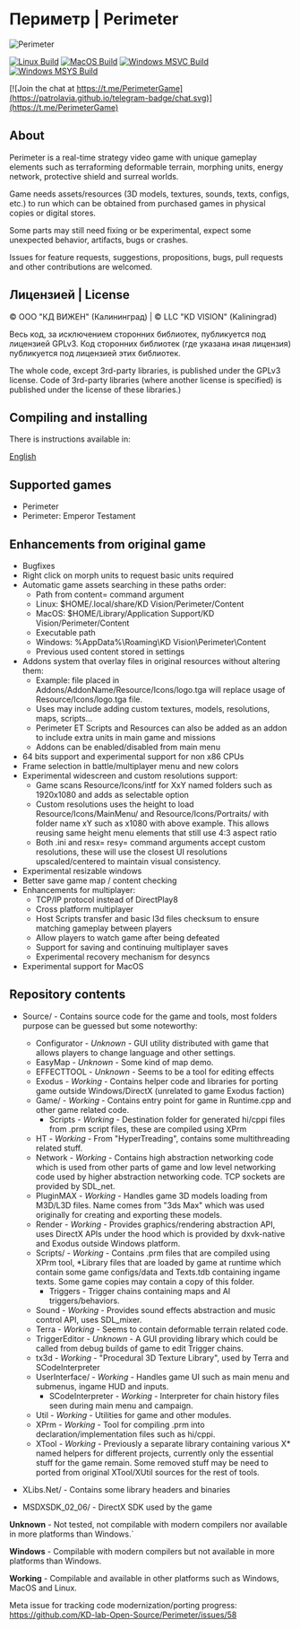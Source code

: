 # Периметр | Perimeter

![Perimeter](https://cdn.akamai.steamstatic.com/steam/apps/289440/header.jpg)

[![Linux Build](https://github.com/KD-lab-Open-Source/Perimeter/actions/workflows/linux_build.yml/badge.svg)](https://github.com/KD-lab-Open-Source/Perimeter/actions/workflows/linux_build.yml)
[![MacOS Build](https://github.com/KD-lab-Open-Source/Perimeter/actions/workflows/macos_build.yml/badge.svg)](https://github.com/KD-lab-Open-Source/Perimeter/actions/workflows/macos_build.yml)
[![Windows MSVC Build](https://github.com/KD-lab-Open-Source/Perimeter/actions/workflows/windows_msvc_build.yml/badge.svg)](https://github.com/KD-lab-Open-Source/Perimeter/actions/workflows/windows_msvc_build.yml)
[![Windows MSYS Build](https://github.com/KD-lab-Open-Source/Perimeter/actions/workflows/windows_msys_build.yml/badge.svg)](https://github.com/KD-lab-Open-Source/Perimeter/actions/workflows/windows_msys_build.yml)

[![Join the chat at https://t.me/PerimeterGame](https://patrolavia.github.io/telegram-badge/chat.svg)](https://t.me/PerimeterGame)

## About

Perimeter is a real-time strategy video game with unique gameplay elements such as terraforming deformable terrain,
morphing units, energy network, protective shield and surreal worlds.

Game needs assets/resources (3D models, textures, sounds, texts, configs, etc.) to run which can be obtained from
purchased games in physical copies or digital stores.

Some parts may still need fixing or be experimental, expect some unexpected behavior, artifacts, bugs or crashes.

Issues for feature requests, suggestions, propositions, bugs, pull requests and other contributions are welcomed.

## Лицензией | License

© ООО "КД ВИЖЕН" (Калининград) | © LLC "KD VISION" (Kaliningrad)

Весь код, за исключением сторонних библиотек, публикуется под лицензией GPLv3.
Код сторонних библиотек (где указана иная лицензия) публикуется под лицензией этих библиотек.

The whole code, except 3rd-party libraries, is published under the GPLv3 license.
Code of 3rd-party libraries (where another license is specified) is published under the license of these libraries.)

## Compiling and installing

There is instructions available in:

[English](INSTALL.eng.md)

## Supported games

- Perimeter
- Perimeter: Emperor Testament

## Enhancements from original game

- Bugfixes
- Right click on morph units to request basic units required
- Automatic game assets searching in these paths order:
  - Path from content= command argument
  - Linux: $HOME/.local/share/KD Vision/Perimeter/Content
  - MacOS: $HOME/Library/Application Support/KD Vision/Perimeter/Content
  - Executable path
  - Windows: %AppData%\\Roaming\\KD Vision\\Perimeter\\Content
  - Previous used content stored in settings
- Addons system that overlay files in original resources without altering them:
  - Example: file placed in Addons/AddonName/Resource/Icons/logo.tga will replace usage of
    Resource/Icons/logo.tga file.
  - Uses may include adding custom textures, models, resolutions, maps, scripts...
  - Perimeter ET Scripts and Resources can also be added as an addon to include extra units in main game and missions
  - Addons can be enabled/disabled from main menu
- 64 bits support and experimental support for non x86 CPUs
- Frame selection in battle/multiplayer menu and new colors
- Experimental widescreen and custom resolutions support:
  - Game scans Resource/Icons/intf for XxY named folders such as 1920x1080 and adds as selectable option
  - Custom resolutions uses the height to load Resource/Icons/MainMenu/ and Resource/Icons/Portraits/ 
    with folder name xY such as x1080 with above example. This allows reusing same height menu elements
    that still use 4:3 aspect ratio
  - Both .ini and resx= resy= command arguments accept custom resolutions, these will use
    the closest UI resolutions upscaled/centered to maintain visual consistency.
- Experimental resizable windows
- Better save game map / content checking
- Enhancements for multiplayer:
  - TCP/IP protocol instead of DirectPlay8
  - Cross platform multiplayer
  - Host Scripts transfer and basic l3d files checksum to ensure matching gameplay between players
  - Allow players to watch game after being defeated
  - Support for saving and continuing multiplayer saves
  - Experimental recovery mechanism for desyncs
- Experimental support for MacOS

## Repository contents

* Source/ - Contains source code for the game and tools, most folders purpose can be guessed but some noteworthy:
  * Configurator - _Unknown_ - GUI utility distributed with game that allows players to change language and other settings.
  * EasyMap - _Unknown_ - Some kind of map demo.
  * EFFECTTOOL - _Unknown_ - Seems to be a tool for editing effects
  * Exodus - _Working_ - Contains helper code and libraries for porting game outside Windows/DirectX
    (unrelated to game Exodus faction)
  * Game/ - _Working_ - Contains entry point for game in Runtime.cpp and other game related code.
    * Scripts - _Working_ - Destination folder for generated hi/cppi files from .prm script files, these are
      compiled using XPrm
  * HT - _Working_ - From "HyperTreading", contains some multithreading related stuff.
  * Network - _Working_ - Contains high abstraction networking code which is used from other parts of game and 
    low level networking code used by higher abstraction networking code. TCP sockets are provided by SDL_net.
  * PluginMAX - _Working_ - Handles game 3D models loading from M3D/L3D files. Name comes from "3ds Max" which was used
    originally for creating and exporting these models.
  * Render - _Working_ - Provides graphics/rendering abstraction API, uses DirectX APIs under the hood which is provided
    by dxvk-native and Exodus outside Windows platform.
  * Scripts/ - _Working_ - Contains .prm files that are compiled using XPrm tool, *Library files that are loaded by game at runtime
    which contain some game configs/data and Texts.tdb containing ingame texts. Some game copies may contain a copy of this folder.
    * Triggers - Trigger chains containing maps and AI triggers/behaviors.
  * Sound - _Working_ - Provides sound effects abstraction and music control API, uses SDL_mixer.
  * Terra - _Working_ - Seems to contain deformable terrain related code.
  * TriggerEditor - _Unknown_ - A GUI providing library which could be called from debug builds of game to edit Trigger chains.
  * tx3d - _Working_ - "Procedural 3D Texture Library", used by Terra and SCodeInterpreter
  * UserInterface/ - _Working_ - Handles game UI such as main menu and submenus, ingame HUD and inputs. 
    * SCodeInterpreter - _Working_ - Interpreter for chain history files seen during main menu and campaign.
  * Util - _Working_ - Utilities for game and other modules.
  * XPrm - _Working_ - Tool for compiling .prm into declaration/implementation files such as hi/cppi.
  * XTool - _Working_ - Previously a separate library containing various X* named helpers for different projects,
    currently only the essential stuff for the game remain. Some removed stuff may be need to ported from original
    XTool/XUtil sources for the rest of tools.
  
* XLibs.Net/ - Contains some library headers and binaries
* MSDXSDK_02_06/ - DirectX SDK used by the game

**Unknown** - Not tested, not compilable with modern compilers nor available in more platforms than Windows.`

**Windows** - Compilable with modern compilers but not available in more platforms than Windows.

**Working** - Compilable and available in other platforms such as Windows, MacOS and Linux.

Meta issue for tracking code modernization/porting progress: https://github.com/KD-lab-Open-Source/Perimeter/issues/58
